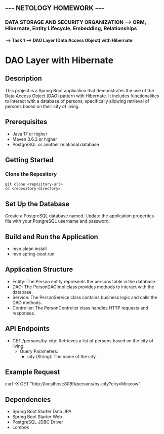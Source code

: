 ## --- NETOLOGY HOMEWORK ---
### DATA STORAGE AND SECURITY ORGANIZATION --> ORM, Hibernate, Entity Lifecycle, Embedding, Relationships


#### --> Task 1 --> DAO Layer (Data Access Object) with Hibernate

# DAO Layer with Hibernate

## Description

This project is a Spring Boot application that demonstrates the use of the Data Access Object (DAO) pattern with Hibernate. It includes functionalities to interact with a database of persons, specifically allowing retrieval of persons based on their city of living.

## Prerequisites

- Java 17 or higher
- Maven 3.6.3 or higher
- PostgreSQL or another relational database

## Getting Started

### Clone the Repository

```
git clone <repository-url>
cd <repository-directory>
```

## Set Up the Database
Create a PostgreSQL database named.
Update the application.properties file with your PostgreSQL username and password.

## Build and Run the Application
- mvn clean install
- mvn spring-boot:run


## Application Structure
- Entity: The Person entity represents the persons table in the database.
- DAO: The PersonDAOImpl class provides methods to interact with the database.
- Service: The PersonService class contains business logic and calls the DAO methods.
- Controller: The PersonController class handles HTTP requests and responses.

## API Endpoints
- GET /persons/by-city: Retrieves a list of persons based on the city of living.
  - Query Parameters:
      - city (String): The name of the city.

## Example Request
curl -X GET "http://localhost:8080/persons/by-city?city=Moscow"

## Dependencies
- Spring Boot Starter Data JPA
- Spring Boot Starter Web
- PostgreSQL JDBC Driver
- Lombok